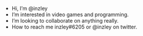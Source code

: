 - Hi, I’m @inzley
- I’m interested in video games and programming.
- I’m looking to collaborate on anything really.
- How to reach me inzley#6205 or @inzley on twitter.

<!---
inzley/inzley is a ✨ special ✨ repository because its `README.md` (this file) appears on your GitHub profile.
You can click the Preview link to take a look at your changes.
--->
